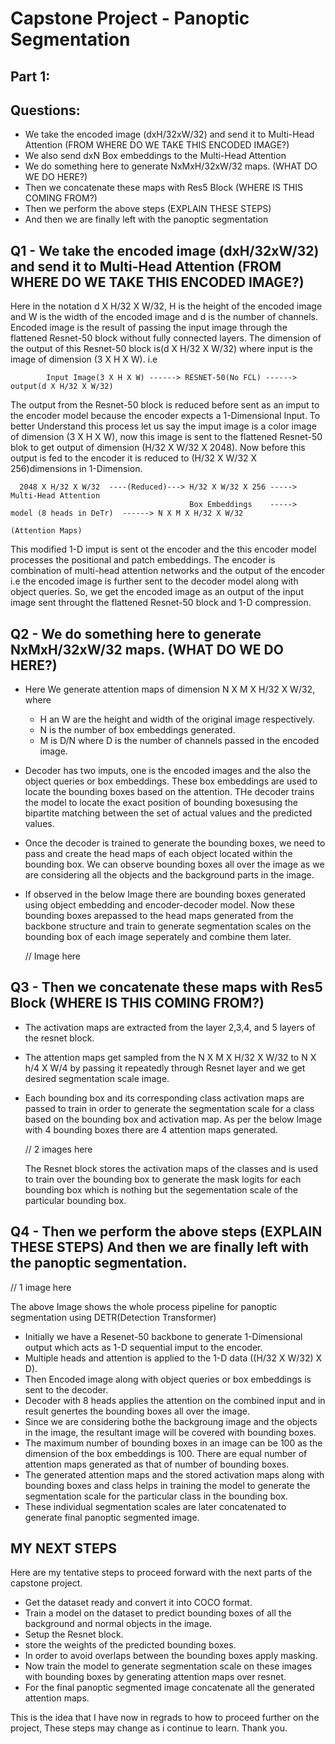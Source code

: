 # Capstone Project - Panoptic Segmentation
## Part 1:
## Questions:
 * We take the encoded image (dxH/32xW/32) and send it to Multi-Head Attention (FROM WHERE DO WE TAKE THIS ENCODED IMAGE?)
 * We also send dxN Box embeddings to the Multi-Head Attention
 * We do something here to generate NxMxH/32xW/32 maps. (WHAT DO WE DO HERE?)
 * Then we concatenate these maps with Res5 Block (WHERE IS THIS COMING FROM?)
 * Then we perform the above steps (EXPLAIN THESE STEPS)
 * And then we are finally left with the panoptic segmentation
 
 ## Q1 - We take the encoded image (dxH/32xW/32) and send it to Multi-Head Attention (FROM WHERE DO WE TAKE THIS ENCODED IMAGE?)
 
  Here in the notation d X H/32 X W/32, H is the height of the encoded image and W is the width of the encoded image and d is the number of channels. Encoded image is the
  result of passing the input image through the flattened Resnet-50 block without fully connected layers. The dimension of the output of this Resnet-50 block is(d X H/32 X W/32)
  where input is the image of dimension (3 X H X W).
  i.e 
                              
            Input Image(3 X H X W) ------> RESNET-50(No FCL) ------> output(d X H/32 X W/32) 
                        
  The output from the Resnet-50 block is reduced before sent as an imput to the encoder model because the encoder expects a 1-Dimensional Input. To better Understand 
  this process let us say the imput image is a color image of dimension (3 X H X W), now this image is sent to the flattened Resnet-50 blok to get output of dimension
  (H/32 X W/32 X 2048). Now before this output is fed to the encoder it is reduced to (H/32 X W/32 X 256)dimensions in 1-Dimension. 
  
  
  
      2048 X H/32 X W/32  ----(Reduced)---> H/32 X W/32 X 256 ----->    Multi-Head Attention
                                            Box Embeddings    ----->    model (8 heads in DeTr)  ------> N X M X H/32 X W/32
                                                                                                         (Attention Maps)
                                                                                  
  
  
  This modified 1-D imput is sent ot the encoder and the this encoder model processes the positional and patch embeddings. The encoder is combination of multi-head attention
  networks and the output of the encoder i.e the encoded image is further sent to the decoder model along with object queries. So, we get the encoded image as an output of
  the input image sent throught the flattened Resnet-50 block and 1-D compression.
  
 
 ## Q2 - We do something here to generate NxMxH/32xW/32 maps. (WHAT DO WE DO HERE?)
 
  * Here We generate attention maps of dimension  N X M X H/32 X W/32, where
    * H an W are the height and width of the original image respectively.
    * N is the number of box embeddings generated. 
    * M is D/N where D is the number of channels passed in the encoded image.
   
   * Decoder has two imputs, one is the encoded images and the also the object queries or box embeddings. These box embeddings are used to locate the bounding boxes 
   based on the attention. THe decoder trains the model to locate the exact position of bounding boxesusing the bipartite matching between the set of actual values and
   the predicted values. 
   
   * Once the decoder is trained to generate the bounding boxes, we need to pass and create the head maps of each object located within the bounding box. We
   can observe bounding boxes all over the image as we are considering all the objects and the background parts in the image.
   
   
   * If observed in the below Image there are bounding boxes generated using object embedding and encoder-decoder model. Now these bounding boxes arepassed to the head maps 
     generated from the backbone structure and train to generate segmentation scales on the bounding box of each image seperately  and combine them later. 
     
     // Image here
 
 
 ## Q3 - Then we concatenate these maps with Res5 Block (WHERE IS THIS COMING FROM?)
 
  * The activation maps are extracted from the layer 2,3,4, and 5 layers of the resnet block. 
  * The attention maps get sampled from the  N X M X H/32 X W/32  to  N X h/4 X W/4 by passing it repeatedly through Resnet layer and we get desired segmentation scale image.
  * Each bounding box and its corresponding class activation maps are passed to train in order to generate the segmentation scale for a class based on the bounding box and
      activation map.
      As per the below Image with 4 bounding boxes there are 4 attention maps generated. 
      
      // 2 images here
      
      The Resnet block stores the activation maps of the classes and is used to train over the bounding box to generate the mask logits for each bounding box which is nothing 
      but the segementation scale of the particular bounding box.
 
 
  
 
 
 
 ## Q4 - Then we perform the above steps (EXPLAIN THESE STEPS) And then we are finally left with the panoptic segmentation.
 
 // 1 image here
 
  The above Image shows the whole process pipeline for panoptic segmentation using DETR(Detection Transformer)
  
  * Initially we have a Resenet-50 backbone to generate 1-Dimensional output which acts as 1-D sequential imput to the encoder.
  * Multiple heads and attention is applied to the 1-D data ((H/32 X W/32) X D).
  * Then Encoded image along with object queries or box embeddings is sent to the decoder.
  * Decoder with 8 heads applies the attention on the combined input and in result genertes the bounding boxes all over the image.
  * Since we are considering bothe the backgroung image and the objects in the image, the resultant image will be covered with bounding boxes.
  * The maximum number of bounding boxes in an image can be 100 as the dimension of the box embeddings is 100. There are equal number of attention maps generated as that of number 
    of bounding boxes.
  * The generated attention maps and the stored activation maps along with bounding boxes and class  helps in training the model to generate the segmentation scale  for the 
    particular class in the bounding box.
  * These individual segmentation scales are later concatenated to generate final panoptic segmented image.
 
 
 ## MY NEXT STEPS
 Here are my tentative steps to proceed forward with the next parts of the capstone project. 
 
 * Get the dataset ready and convert it into COCO format.
 * Train a model on the dataset to predict bounding boxes of all the background and normal objects in the image.
 * Setup the Resnet block.
 * store the weights of the predicted bounding boxes.
 * In order to avoid overlaps between the bounding boxes apply masking.
 * Now train the model to generate segmentation scale on these images with bounding boxes by generating attention maps over resnet. 
 * For the final panoptic segmented image concatenate all the generated attention maps.
 
 This is the idea that I have now in regrads to how to proceed further on the project, These steps may change as i continue to learn. Thank you.
 
 
 
 
   
